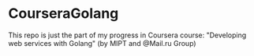 # CourseraGolang
This repo is just the part of my progress in Coursera course: "Developing web services with Golang" (by MIPT and @Mail.ru Group)
